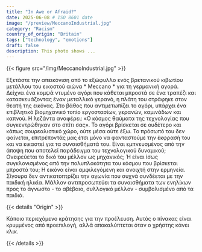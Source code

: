 ```yaml
---
title: "In Awe or Afraid?"
date: 2025-06-08 # ISO 8601 date
image: "/preview/MeccanoIndustrial.jpg"
category: "Racism"
country_of_origin: "Britain"
tags: ["technology", "emotions"]
draft: false
description: This photo shows ...
---
```




{{< figure src="/img/MeccanoIndustrial.jpg" >}}

Εξετάστε την απεικόνιση από το εξώφυλλο ενός βρετανικού κιβωτίου μετάλλου του εικοστού αιώνα * Meccano * για τη γερμανική αγορά. Δείχνει ένα κομψά ντυμένο αγόρι που κάθεται μπροστά σε ένα τραπέζι και κατασκευάζοντας έναν μεταλλικό γερανό, η πλάτη του στράφηκε στον θεατή της εικόνας. Στο βάθος που αντιμετωπίζει το αγόρι, υπάρχει ένα επιβλητικό βιομηχανικό τοπίο εργοστασίων, γερανών, καμινάδων και καπνού. Η λεζάντα αναφέρει: «Ο κόσμος θαύματα της τεχνολογίας που συγκεντρώθηκαν στο σπίτι σας». Το αγόρι βρίσκεται σε ουδέτερο και κάπως σουρεαλιστικό χώρο, ούτε μέσα ούτε έξω. Το πρόσωπό του δεν φαίνεται, επιτρέποντάς μας έτσι μόνο να φανταστούμε την έκφρασή του και να εικαστεί για τα συναισθήματά του. Είναι εμπνευσμένος από την άποψη που αποτελεί παράδειγμα του τεχνολογικού δυναμικού; Ονειρεύεται το δικό του μέλλον ως μηχανικός; Ή είναι ίσως συγκλονισμένος από την πολυπλοκότητα του κόσμου που βρίσκεται μπροστά του; Η εικόνα είναι αμφιλεγόμενη και ανοιχτή στην ερμηνεία. Σίγουρα δεν αντικατοπτρίζει την αγωνία που συχνά συνδέεται με την παιδική ηλικία. Μάλλον αντιπροσωπεύει τα συναισθήματα των ενηλίκων προς το άγνωστο - το αβέβαιο, συλλογικό μέλλον - συμβολισμένο από τα παιδιά.

{{< details "Origin" >}}

Κάποιο περιεχόμενο κράτησης για την προέλευση. Αυτός ο πίνακας είναι κρυμμένος από προεπιλογή, αλλά αποκαλύπτεται όταν ο χρήστης κάνει κλικ.

{{< /details >}}

